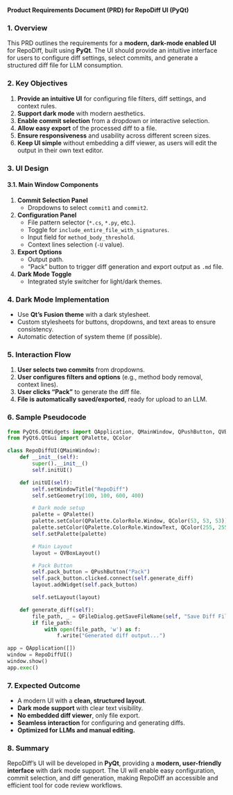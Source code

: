 **Product Requirements Document (PRD) for RepoDiff UI (PyQt)**

### 1. Overview
This PRD outlines the requirements for a **modern, dark-mode enabled UI** for RepoDiff, built using **PyQt**. The UI should provide an intuitive interface for users to configure diff settings, select commits, and generate a structured diff file for LLM consumption.

### 2. Key Objectives
1. **Provide an intuitive UI** for configuring file filters, diff settings, and context rules.
2. **Support dark mode** with modern aesthetics.
3. **Enable commit selection** from a dropdown or interactive selection.
4. **Allow easy export** of the processed diff to a file.
5. **Ensure responsiveness** and usability across different screen sizes.
6. **Keep UI simple** without embedding a diff viewer, as users will edit the output in their own text editor.

### 3. UI Design
#### **3.1. Main Window Components**
1. **Commit Selection Panel**
   - Dropdowns to select `commit1` and `commit2`.
2. **Configuration Panel**
   - File pattern selector (`*.cs`, `*.py`, etc.).
   - Toggle for `include_entire_file_with_signatures`.
   - Input field for `method_body_threshold`.
   - Context lines selection (`-U` value).
3. **Export Options**
   - Output path.
   - “Pack” button to trigger diff generation and export output as `.md` file.
4. **Dark Mode Toggle**
   - Integrated style switcher for light/dark themes.

### 4. Dark Mode Implementation
- Use **Qt’s Fusion theme** with a dark stylesheet.
- Custom stylesheets for buttons, dropdowns, and text areas to ensure consistency.
- Automatic detection of system theme (if possible).

### 5. Interaction Flow
1. **User selects two commits** from dropdowns.
2. **User configures filters and options** (e.g., method body removal, context lines).
3. **User clicks “Pack”** to generate the diff file.
4. **File is automatically saved/exported**, ready for upload to an LLM.

### 6. Sample Pseudocode
```python
from PyQt6.QtWidgets import QApplication, QMainWindow, QPushButton, QVBoxLayout, QFileDialog
from PyQt6.QtGui import QPalette, QColor

class RepoDiffUI(QMainWindow):
    def __init__(self):
        super().__init__()
        self.initUI()

    def initUI(self):
        self.setWindowTitle("RepoDiff")
        self.setGeometry(100, 100, 600, 400)

        # Dark mode setup
        palette = QPalette()
        palette.setColor(QPalette.ColorRole.Window, QColor(53, 53, 53))
        palette.setColor(QPalette.ColorRole.WindowText, QColor(255, 255, 255))
        self.setPalette(palette)

        # Main Layout
        layout = QVBoxLayout()

        # Pack Button
        self.pack_button = QPushButton("Pack")
        self.pack_button.clicked.connect(self.generate_diff)
        layout.addWidget(self.pack_button)

        self.setLayout(layout)

    def generate_diff(self):
        file_path, _ = QFileDialog.getSaveFileName(self, "Save Diff File", "", "Markdown Files (*.md);;All Files (*)")
        if file_path:
            with open(file_path, 'w') as f:
                f.write("Generated diff output...")

app = QApplication([])
window = RepoDiffUI()
window.show()
app.exec()
```

### 7. Expected Outcome
- A modern UI with a **clean, structured layout**.
- **Dark mode support** with clear text visibility.
- **No embedded diff viewer**, only file export.
- **Seamless interaction** for configuring and generating diffs.
- **Optimized for LLMs and manual editing.**

### 8. Summary
RepoDiff’s UI will be developed in **PyQt**, providing a **modern, user-friendly interface** with dark mode support. The UI will enable easy configuration, commit selection, and diff generation, making RepoDiff an accessible and efficient tool for code review workflows.

